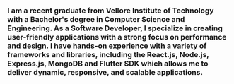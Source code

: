 ### I am a recent graduate from Vellore Institute of Technology with a Bachelor's degree in Computer Science and Engineering. As a Software Developer, I specialize in creating user-friendly applications with a strong focus on performance and design. I have hands-on experience with a variety of frameworks and libraries, including the React.js, Node.js, Express.js, MongoDB and Flutter SDK which allows me to deliver dynamic, responsive, and scalable applications.

<!--
**ChinmayJoshi1412/ChinmayJoshi1412** is a ✨ _special_ ✨ repository because its `README.md` (this file) appears on your GitHub profile.

Here are some ideas to get you started:

- 🔭 I’m currently working on ...
- 🌱 I’m currently learning ...
- 👯 I’m looking to collaborate on ...
- 🤔 I’m looking for help with ...
- 💬 Ask me about ...
- 📫 How to reach me: ...
- 😄 Pronouns: ...
- ⚡ Fun fact: ...
-->
